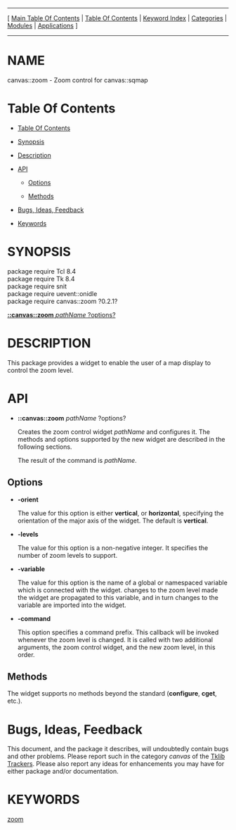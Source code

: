 
[//000000001]: # (canvas::zoom \- Variations on a canvas)
[//000000002]: # (Generated from file 'canvas\_zoom\.man' by tcllib/doctools with format 'markdown')
[//000000003]: # (canvas::zoom\(n\) 0\.2\.1 tklib "Variations on a canvas")

<hr> [ <a href="../../../../toc.md">Main Table Of Contents</a> &#124; <a
href="../../../toc.md">Table Of Contents</a> &#124; <a
href="../../../../index.md">Keyword Index</a> &#124; <a
href="../../../../toc0.md">Categories</a> &#124; <a
href="../../../../toc1.md">Modules</a> &#124; <a
href="../../../../toc2.md">Applications</a> ] <hr>

# NAME

canvas::zoom \- Zoom control for canvas::sqmap

# <a name='toc'></a>Table Of Contents

  - [Table Of Contents](#toc)

  - [Synopsis](#synopsis)

  - [Description](#section1)

  - [API](#section2)

      - [Options](#subsection1)

      - [Methods](#subsection2)

  - [Bugs, Ideas, Feedback](#section3)

  - [Keywords](#keywords)

# <a name='synopsis'></a>SYNOPSIS

package require Tcl 8\.4  
package require Tk 8\.4  
package require snit  
package require uevent::onidle  
package require canvas::zoom ?0\.2\.1?  

[__::canvas::zoom__ *pathName* ?options?](#1)  

# <a name='description'></a>DESCRIPTION

This package provides a widget to enable the user of a map display to control
the zoom level\.

# <a name='section2'></a>API

  - <a name='1'></a>__::canvas::zoom__ *pathName* ?options?

    Creates the zoom control widget *pathName* and configures it\. The methods
    and options supported by the new widget are described in the following
    sections\.

    The result of the command is *pathName*\.

## <a name='subsection1'></a>Options

  - __\-orient__

    The value for this option is either __vertical__, or __horizontal__,
    specifying the orientation of the major axis of the widget\. The default is
    __vertical__\.

  - __\-levels__

    The value for this option is a non\-negative integer\. It specifies the number
    of zoom levels to support\.

  - __\-variable__

    The value for this option is the name of a global or namespaced variable
    which is connected with the widget\. changes to the zoom level made the
    widget are propagated to this variable, and in turn changes to the variable
    are imported into the widget\.

  - __\-command__

    This option specifies a command prefix\. This callback will be invoked
    whenever the zoom level is changed\. It is called with two additional
    arguments, the zoom control widget, and the new zoom level, in this order\.

## <a name='subsection2'></a>Methods

The widget supports no methods beyond the standard \(__configure__,
__cget__, etc\.\)\.

# <a name='section3'></a>Bugs, Ideas, Feedback

This document, and the package it describes, will undoubtedly contain bugs and
other problems\. Please report such in the category *canvas* of the [Tklib
Trackers](http://core\.tcl\.tk/tklib/reportlist)\. Please also report any ideas
for enhancements you may have for either package and/or documentation\.

# <a name='keywords'></a>KEYWORDS

[zoom](\.\./\.\./\.\./\.\./index\.md\#zoom)
